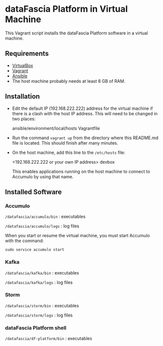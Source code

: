 # dataFascia Platform in Virtual Machine

This Vagrant script installs the dataFascia Platform software in a virtual
machine.


## Requirements

* [VirtualBox](https://www.virtualbox.org/wiki/Downloads)
* [Vagrant](http://www.vagrantup.com/downloads.html)
* [Ansible](http://docs.ansible.com/intro_installation.html)
* The host machine probably needs at least 8 GB of RAM.


## Installation

* Edit the default IP (192.168.222.222) address for the virtual machine if there is a clash with
  the host IP address. This will need to be changed in two places:

    ansible/environment/local/hosts
    Vagrantfile

* Run the command `vagrant up` from the directory where this README.md file is
  located. This should finish after many minutes.

* On the host machine, add this line to the `/etc/hosts` file:

    <192.168.222.222 or your own IP address> devbox

  This enables applications running on the host machine to connect to Accumulo
  by using that name.


## Installed Software


### Accumulo

`/datafascia/accumulo/bin`
:   executables

`/datafascia/accumulo/logs`
:   log files

When you start or resume the virtual machine, you must start Accumulo with the
command:

    sudo service accumulo start


### Kafka

`/datafascia/kafka/bin`
:   executables

`/datafascia/kafka/logs`
:   log files


### Storm

`/datafascia/storm/bin`
:   executables

`/datafascia/storm/logs`
:   log files


### dataFascia Platform shell

`/datafascia/df-platform/bin`
:   executables
